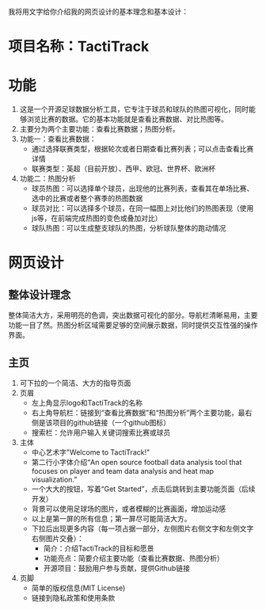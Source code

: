 我将用文字给你介绍我的网页设计的基本理念和基本设计：
# 项目名称：TactiTrack
# 功能
1. 这是一个开源足球数据分析工具，它专注于球员和球队的热图可视化，同时能够浏览比赛的数据。它的基本功能就是查看比赛数据、对比热图等。
2. 主要分为两个主要功能：查看比赛数据；热图分析。
3. 功能一：查看比赛数据：
   - 通过选择联赛类型，根据轮次或者日期查看比赛列表；可以点击查看比赛详情
   - 联赛类型：英超（目前开放）、西甲、欧冠、世界杯、欧洲杯
4. 功能二：热图分析
   - 球员热图：可以选择单个球员，出现他的比赛列表，查看其在单场比赛、选中的比赛或者整个赛季的热图数据
   - 球员对比：可以选择多个球员，在同一幅图上对比他们的热图表现（使用js等，在前端完成热图的变色或叠加对比）
   - 球队热图：可以生成整支球队的热图，分析球队整体的跑动情况

# 网页设计

## 整体设计理念

整体简洁大方，采用明亮的色调，突出数据可视化的部分。导航栏清晰易用，主要功能一目了然。热图分析区域需要足够的空间展示数据，同时提供交互性强的操作界面。

## 主页
1. 可下拉的一个简洁、大方的指导页面
2. 页眉
   - 左上角显示logo和TactiTrack的名称
   - 右上角导航栏：链接到“查看比赛数据”和“热图分析”两个主要功能，最右侧是该项目的github链接（一个github图标）
   - 搜索栏：允许用户输入关键词搜索比赛或球员
3. 主体
   - 中心艺术字"Welcome to TactiTrack!"
   - 第二行小字体介绍“An open source football data analysis tool that focuses on player and team data analysis and heat map visualization.”
   - 一个大大的按钮，写着“Get Started”，点击后跳转到主要功能页面（后续开发）
   - 背景可以使用足球场的图片，或者模糊的比赛画面，增加运动感
   - 以上是第一屏的所有信息；第一屏尽可能简洁大方。
   - 下拉后出现更多内容（每一项占据一部分，左侧图片右侧文字和左侧文字右侧图片交叠）：
     - 简介：介绍TactiTrack的目标和愿景
     - 功能亮点：简要介绍主要功能（查看比赛数据、热图分析）
     - 开源项目：鼓励用户参与贡献，提供Github链接
4. 页脚
     - 简单的版权信息(MIT License)
     - 链接到隐私政策和使用条款